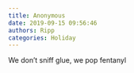 ```yaml
---
title: Anonymous
date: 2019-09-15 09:56:46
authors: Ripp
categories: Holiday
---
```


 We don’t sniff glue, we pop fentanyl